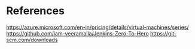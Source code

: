 # References

https://azure.microsoft.com/en-in/pricing/details/virtual-machines/series/
https://github.com/iam-veeramalla/Jenkins-Zero-To-Hero
https://git-scm.com/downloads
